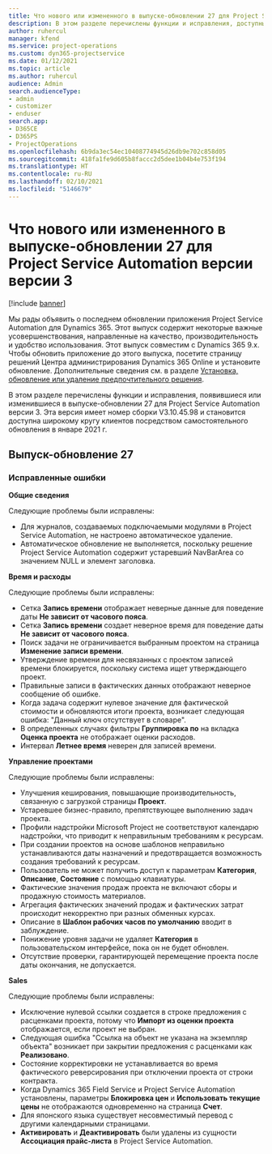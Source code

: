 ```yaml
---
title: Что нового или измененного в выпуске-обновлении 27 для Project Service Automation версии версии 3
description: В этом разделе перечислены функции и исправления, доступные в выпуске-обновлении 27 для Project Service Automation версии версии 3.
author: ruhercul
manager: kfend
ms.service: project-operations
ms.custom: dyn365-projectservice
ms.date: 01/12/2021
ms.topic: article
ms.author: ruhercul
audience: Admin
search.audienceType:
- admin
- customizer
- enduser
search.app:
- D365CE
- D365PS
- ProjectOperations
ms.openlocfilehash: 6b9da3ec54ec10408774945d26db9e702c858d05
ms.sourcegitcommit: 418fa1fe9d605b8faccc2d5dee1b04b4e753f194
ms.translationtype: HT
ms.contentlocale: ru-RU
ms.lasthandoff: 02/10/2021
ms.locfileid: "5146679"
---
```

# <a name="whats-new-or-changed-in-project-service-automation-update-release-27-v3"></a>Что нового или измененного в выпуске-обновлении 27 для Project Service Automation версии версии 3

[!include [banner](../includes/psa-now-project-operations.md)]

Мы рады объявить о последнем обновлении приложения Project Service Automation для Dynamics 365. Этот выпуск содержит некоторые важные усовершенствования, направленные на качество, производительность и удобство использования. Этот выпуск совместим с Dynamics 365 9.x. Чтобы обновить приложение до этого выпуска, посетите страницу решений Центра администрирования Dynamics 365 Online и установите обновление. Дополнительные сведения см. в разделе [Установка, обновление или удаление предпочтительного решения](https://docs.microsoft.com/power-platform/admin/install-remove-preferred-solution).

В этом разделе перечислены функции и исправления, появившиеся или изменившиеся в выпуске-обновлении 27 для Project Service Automation версии 3. Эта версия имеет номер сборки V3.10.45.98 и становится доступна широкому кругу клиентов посредством самостоятельного обновления в январе 2021 г.

## <a name="update-release-27"></a>Выпуск-обновление 27

### <a name="bug-fixes"></a>Исправленные ошибки

**Общие сведения**

Следующие проблемы были исправлены:

- Для журналов, создаваемых подключаемыми модулями в Project Service Automation, не настроено автоматическое удаление.
- Автоматическое обновление не выполняется, поскольку решение Project Service Automation содержит устаревший NavBarArea со значением NULL и элемент заголовка.

**Время и расходы**

Следующие проблемы были исправлены:

- Сетка **Запись времени** отображает неверные данные для поведение даты **Не зависит от часового пояса**.
- Сетка **Запись времени** создает неверное время для поведение даты **Не зависит от часового пояса**.
- Поиск задачи не ограничивается выбранным проектом на страница **Изменение записи времени**.
- Утверждение времени для несвязанных с проектом записей времени блокируется, поскольку система ищет утверждающего проект.
- Правильные записи в фактических данных отображают неверное сообщение об ошибке.
- Когда задача содержит нулевое значение для фактической стоимости и обновляются итоги проекта, возникает следующая ошибка: "Данный ключ отсутствует в словаре".
- В определенных случаях фильтры **Группировка по** на вкладка **Оценка проекта** не отображает оценки расходов.
- Интервал **Летнее время** неверен для записей времени.

**Управление проектами**

Следующие проблемы были исправлены:

- Улучшения кеширования, повышающие производительность, связанную с загрузкой страницы **Проект**.
- Устаревшее бизнес-правило, препятствующее выполнению задач проекта.
- Профили надстройки Microsoft Project не соответствуют календарю надстройки, что приводит к неправильным требованиям к ресурсам.
- При создании проектов на основе шаблонов неправильно устанавливаются даты назначений и предотвращается возможность создания требований к ресурсам.
- Пользователь не может получить доступ к параметрам **Категория**, **Описание**, **Состояние** с помощью клавиатуры.
- Фактические значения продаж проекта не включают сборы и продажную стоимость материалов.
- Агрегация фактических значений продаж и фактических затрат происходит некорректно при разных обменных курсах.
- Описание в **Шаблон рабочих часов по умолчанию** вводит в заблуждение.
- Понижение уровня задачи не удаляет **Категория** в пользовательском интерфейсе, пока он не будет обновлен.
- Отсутствие проверки, гарантирующей перемещение проекта после даты окончания, не допускается.

**Sales**

Следующие проблемы были исправлены:

- Исключение нулевой ссылки создается в строке предложения с расценками проекта, потому что **Импорт из оценки проекта** отображается, если проект не выбран.
- Следующая ошибка "Ссылка на объект не указана на экземпляр объекта" возникает при закрытии предложения с расценками как **Реализовано**.
- Состояние корректировки не устанавливается во время фактического реверсирования при отключении проекта от строки контракта.
- Когда Dynamics 365 Field Service и Project Service Automation установлены, параметры **Блокировка цен** и **Использовать текущие цены** не отображаются одновременно на страница **Счет**.
- Для японского языка существует несовместимый перевод с другими календарными страницами.
- **Активировать** и **Деактивировать** были удалены из сущности **Ассоциация прайс-листа** в Project Service Automation.
